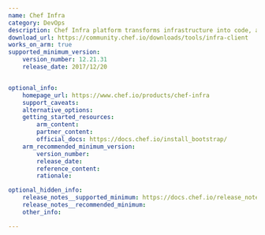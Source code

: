 ```yaml
---
name: Chef Infra
category: DevOps
description: Chef Infra platform transforms infrastructure into code, automating how infrastructure is configured, deployed, and managed across any environment, at any scale.
download_url: https://community.chef.io/downloads/tools/infra-client
works_on_arm: true
supported_minimum_version:
    version_number: 12.21.31
    release_date: 2017/12/20


optional_info:
    homepage_url: https://www.chef.io/products/chef-infra
    support_caveats:
    alternative_options:
    getting_started_resources:
        arm_content:
        partner_content:
        official_docs: https://docs.chef.io/install_bootstrap/
    arm_recommended_minimum_version:
        version_number:
        release_date:
        reference_content:
        rationale:

optional_hidden_info:
    release_notes__supported_minimum: https://docs.chef.io/release_notes_client/#12.21.31
    release_notes__recommended_minimum:
    other_info:

---
```

